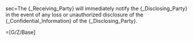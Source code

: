 sec=The {_Receiving_Party} will immediately notify the {_Disclosing_Party} in the event of any loss or unauthorized disclosure of the {_Confidential_Information} of the {_Disclosing_Party}.

=[G/Z/Base]
